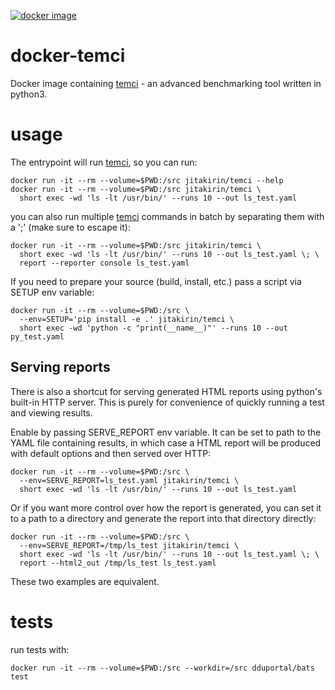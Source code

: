 [![docker image](https://img.shields.io/docker/stars/jitakirin/temci.svg)](https://hub.docker.com/r/jitakirin/temci/)

# docker-temci
Docker image containing [temci] - an advanced benchmarking tool written
in python3.

# usage
The entrypoint will run [temci], so you can run:

    docker run -it --rm --volume=$PWD:/src jitakirin/temci --help
    docker run -it --rm --volume=$PWD:/src jitakirin/temci \
      short exec -wd 'ls -lt /usr/bin/' --runs 10 --out ls_test.yaml

you can also run multiple [temci] commands in batch by separating them
with a ';' (make sure to escape it):

    docker run -it --rm --volume=$PWD:/src jitakirin/temci \
      short exec -wd 'ls -lt /usr/bin/' --runs 10 --out ls_test.yaml \; \
      report --reporter console ls_test.yaml

If you need to prepare your source (build, install, etc.) pass a script
via SETUP env variable:

    docker run -it --rm --volume=$PWD:/src \
      --env=SETUP='pip install -e .' jitakirin/temci \
      short exec -wd 'python -c "print(__name__)"' --runs 10 --out py_test.yaml

## Serving reports
There is also a shortcut for serving generated HTML reports using
python's built-in HTTP server.  This is purely for convenience of
quickly running a test and viewing results.

Enable by passing SERVE_REPORT env variable.  It can be set to path to
the YAML file containing results, in which case a HTML report will be
produced with default options and then served over HTTP:

    docker run -it --rm --volume=$PWD:/src \
      --env=SERVE_REPORT=ls_test.yaml jitakirin/temci \
      short exec -wd 'ls -lt /usr/bin/' --runs 10 --out ls_test.yaml

Or if you want more control over how the report is generated, you can
set it to a path to a directory and generate the report into that
directory directly:

    docker run -it --rm --volume=$PWD:/src \
      --env=SERVE_REPORT=/tmp/ls_test jitakirin/temci \
      short exec -wd 'ls -lt /usr/bin/' --runs 10 --out ls_test.yaml \; \
      report --html2_out /tmp/ls_test ls_test.yaml

These two examples are equivalent.

# tests
run tests with:

    docker run -it --rm --volume=$PWD:/src --workdir=/src dduportal/bats test

[temci]: http://temci.readthedocs.io/en/latest/
